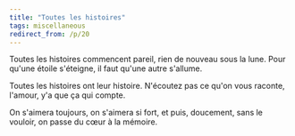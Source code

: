 ```yaml
---
title: "Toutes les histoires"
tags: miscellaneous
redirect_from: /p/20
---
```


Toutes les histoires commencent pareil,
rien de nouveau sous la lune.
Pour qu'une étoile s'éteigne,
il faut qu'une autre s'allume.

Toutes les histoires ont leur histoire.
N'écoutez pas ce qu'on vous raconte,
l'amour, y'a que ça qui compte.

On s'aimera toujours,
on s'aimera si fort,
et puis, doucement,
sans le vouloir,
on passe du cœur
à la mémoire.
